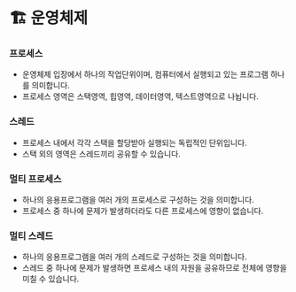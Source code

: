# 🏗 운영체제

### 프로세스

- 운영체제 입장에서 하나의 작업단위이며, 컴퓨터에서 실행되고 있는 프로그램 하나를 의미합니다.
- 프로세스 영역은 스택영역, 힙영역, 데이터영역, 텍스트영역으로 나뉩니다.

### 스레드

- 프로세스 내에서 각각 스택을 할당받아 실행되는 독립적인 단위입니다.
- 스택 외의 영역은 스레드끼리 공유할 수 있습니다.

### 멀티 프로세스

- 하나의 응용프로그램을 여러 개의 프로세스로 구성하는 것을 의미합니다.
- 프로세스 중 하나에 문제가 발생하더라도 다른 프로세스에 영향이 없습니다.

### 멀티 스레드

- 하나의 응용프로그램을 여러 개의 스레드로 구성하는 것을 의미합니다.
- 스레드 중 하나에 문제가 발생하면 프로세스 내의 자원을 공유하므로 전체에 영향을 미칠 수 있습니다.
